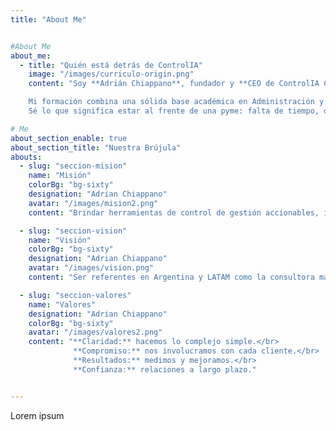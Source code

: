 ```yaml
---
title: "About Me"


#About Me
about_me:
  - title: "Quién está detrás de ControlIA"
    image: "/images/curriculo-origin.png"
    content: "Soy **Adrián Chiappano**, fundador y **CEO de ControlIA Consulting**, una consultora 100% especializada en control de gestión con mirada estratégica e integral, pensada para acompañar de verdad a pymes, cooperativas, industrias y empresas en crecimiento. Cuento con más de 15 años de experiencia trabajando junto a empresas de diversos sectores, ayudándolas a ordenar sus números, tomar mejores decisiones y profesionalizar su gestión.</br></br>

    Mi formación combina una sólida base académica en Administración y Control de Gestión, con una constante actualización en tecnologías aplicadas **(IA, automatización, business intelligence)** y metodologías ágiles. A lo largo de mi trayectoria, me especialicé en traducir los datos en decisiones concretas, trabajando codo a codo con dueños, gerentes y equipos operativos.
    Sé lo que significa estar al frente de una pyme: falta de tiempo, decisiones urgentes, información dispersa y una enorme presión por crecer de manera ordenada. Por eso creé **ControlIA**, para ofrecer un modelo de consultoría cercano, práctico y adaptable a cada realidad, sin recetas prefabricadas."

# Me
about_section_enable: true
about_section_title: "Nuestra Brújula"
abouts:
  - slug: "seccion-mision"
    name: "Misión"
    colorBg: "bg-sixty"
    designation: "Adrian Chiappano"
    avatar: "/images/mision2.png"
    content: "Brindar herramientas de control de gestión accionables, inteligentes y personalizadas para tomar mejores decisiones y crecer con rentabilidad."

  - slug: "seccion-vision"
    name: "Visión"
    colorBg: "bg-sixty"
    designation: "Adrian Chiappano"
    avatar: "/images/vision.png"
    content: "Ser referentes en Argentina y LATAM como la consultora más confiable y efectiva en control de gestión para pymes."

  - slug: "seccion-valores"
    name: "Valores"
    designation: "Adrian Chiappano"
    colorBg: "bg-sixty"
    avatar: "/images/valores2.png"
    content: "**Claridad:** hacemos lo complejo simple.</br>
              **Compromiso:** nos involucramos con cada cliente.</br>
              **Resultados:** medimos y mejoramos.</br>
              **Confianza:** relaciones a largo plazo."


---
```

Lorem ipsum
